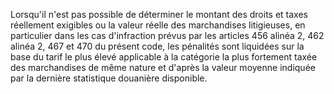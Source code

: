 Lorsqu'il n'est pas possible de déterminer le montant
des droits et taxes réellement exigibles ou la valeur réelle des
marchandises litigieuses, en particulier dans les cas d'infraction
prévus par les articles 456 alinéa 2, 462 alinéa 2, 467 et 470 du
présent code, les pénalités sont liquidées sur la base du tarif le plus
élevé applicable à la catégorie la plus fortement taxée des marchandises
de même nature et d'après la valeur moyenne indiquée par la dernière
statistique douanière disponible.